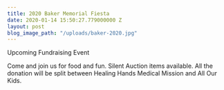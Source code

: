 ```yaml
---
title: 2020 Baker Memorial Fiesta
date: 2020-01-14 15:50:27.779000000 Z
layout: post
blog_image_path: "/uploads/baker-2020.jpg"
---
```


Upcoming Fundraising Event

Come and join us for food and fun. Silent Auction items available. All the donation will be split between Healing Hands Medical Mission and All Our Kids.&nbsp;

&nbsp;